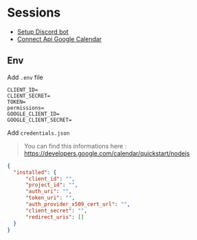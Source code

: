 # Sessions
- [Setup Discord bot](https://www.howtogeek.com/364225/how-to-make-your-own-discord-bot/)
- [Connect Api Google Calendar](https://developers.google.com/calendar/quickstart/nodejs)

## Env
Add `.env` file
```
CLIENT_ID=
CLIENT_SECRET=
TOKEN=
permissions=
GOOGLE_CLIENT_ID=
GOOGLE_CLIENT_SECRET=
```

Add `credentials.json`
> You can find this informations here : https://developers.google.com/calendar/quickstart/nodejs
```json
{
  "installed": {
      "client_id": "",
      "project_id": "",
      "auth_uri": "",
      "token_uri": "",
      "auth_provider_x509_cert_url": "",
      "client_secret": "",
      "redirect_uris": []
  }
}
```